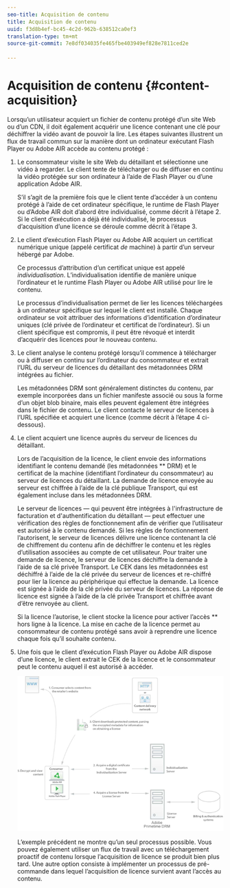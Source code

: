 ```yaml
---
seo-title: Acquisition de contenu
title: Acquisition de contenu
uuid: f3d8b4ef-bc45-4c2d-962b-638512ca0ef3
translation-type: tm+mt
source-git-commit: 7e8df034035fe465fbe403949ef828e7811ced2e

---
```



# Acquisition de contenu {#content-acquisition}

Lorsqu’un utilisateur acquiert un fichier de contenu protégé d’un site Web ou d’un CDN, il doit également acquérir une licence contenant une clé pour déchiffrer la vidéo avant de pouvoir la lire. Les étapes suivantes illustrent un flux de travail commun sur la manière dont un ordinateur exécutant Flash Player ou Adobe AIR accède au contenu protégé :

1. Le consommateur visite le site Web du détaillant et sélectionne une vidéo à regarder. Le client tente de télécharger ou de diffuser en continu la vidéo protégée sur son ordinateur à l’aide de Flash Player ou d’une application Adobe AIR.

   S’il s’agit de la première fois que le client tente d’accéder à un contenu protégé à l’aide de cet ordinateur spécifique, le runtime de Flash Player ou d’Adobe AIR doit d’abord être individualisé, comme décrit à l’étape 2. Si le client d’exécution a déjà été individualisé, le processus d’acquisition d’une licence se déroule comme décrit à l’étape 3.

1. Le client d’exécution Flash Player ou Adobe AIR acquiert un certificat numérique unique (appelé certificat *de* machine) à partir d’un serveur hébergé par Adobe.

   Ce processus d’attribution d’un certificat unique est appelé *individualisation*. L’individualisation identifie de manière unique l’ordinateur et le runtime Flash Player ou Adobe AIR utilisé pour lire le contenu.

   Le processus d’individualisation permet de lier les licences téléchargées à un ordinateur spécifique sur lequel le client est installé. Chaque ordinateur se voit attribuer des informations d’identification d’ordinateur uniques (clé privée de l’ordinateur et certificat de l’ordinateur). Si un client spécifique est compromis, il peut être révoqué et interdit d’acquérir des licences pour le nouveau contenu.

1. Le client analyse le contenu protégé lorsqu’il commence à télécharger ou à diffuser en continu sur l’ordinateur du consommateur et extrait l’URL du serveur de licences du détaillant des métadonnées DRM intégrées au fichier.

   Les métadonnées DRM sont généralement distinctes du contenu, par exemple incorporées dans un fichier manifeste associé ou sous la forme d’un objet blob binaire, mais elles peuvent également être intégrées dans le fichier de contenu. Le client contacte le serveur de licences à l’URL spécifiée et acquiert une licence (comme décrit à l’étape 4 ci-dessous).
1. Le client acquiert une licence auprès du serveur de licences du détaillant.

   Lors de l’acquisition de la licence, le client envoie des informations identifiant le contenu demandé (les métadonnées ** DRM) et le certificat de la machine (identifiant l’ordinateur du consommateur) au serveur de licences du détaillant. La demande de licence envoyée au serveur est chiffrée à l’aide de la clé publique Transport, qui est également incluse dans les métadonnées DRM.

   Le serveur de licences — qui peuvent être intégrées à l&#39;infrastructure de facturation et d&#39;authentification du détaillant — peut effectuer une vérification des règles de fonctionnement afin de vérifier que l’utilisateur est autorisé à  le contenu demandé. Si les règles de fonctionnement l’autorisent, le serveur de licences délivre une licence contenant la clé de chiffrement du contenu afin de déchiffrer le contenu et les règles d’utilisation associées au compte de cet utilisateur. Pour traiter une demande de licence, le serveur de licences déchiffre la demande à l’aide de sa clé privée Transport. Le CEK dans les métadonnées est déchiffré à l’aide de la clé privée du serveur de licences et re-chiffré pour lier la licence au périphérique qui effectue la demande. La licence est signée à l’aide de la clé privée du serveur de licences. La réponse de licence est signée à l’aide de la clé privée Transport et chiffrée avant d’être renvoyée au client.

   Si la licence l’autorise, le client stocke la licence pour activer l’accès ** hors ligne à la licence. La mise en cache de la licence permet au consommateur de  contenu protégé sans avoir à reprendre une licence chaque fois qu’il souhaite  contenu.

1. Une fois que le client d’exécution Flash Player ou Adobe AIR dispose d’une licence, le client extrait le CEK de la licence et le consommateur peut  le contenu auquel il est autorisé à accéder.

   <!--<a id="fig_s43_gc2_44"></a>-->

   ![](assets/FMRMS_fig01_web.png)

   L’exemple précédent ne montre qu’un seul processus possible. Vous pouvez également utiliser un flux de travail avec un téléchargement proactif de contenu lorsque l’acquisition de licence se produit bien plus tard. Une autre option consiste à implémenter un processus de pré-commande dans lequel l’acquisition de licence survient avant l’accès au contenu.

